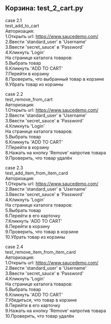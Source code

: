 ## Корзина: test_2_cart.py  
case 2.1  
test_add_to_cart  
Авторизация:  
1.Открыть url: https://www.saucedemo.com/  
2.Ввести 'standard_user' в 'Username'  
3.Ввести 'secret_sauce' в 'Password'  
4.Кликнуть 'Login'  
На странице каталога товаров:  
5.Выбрать товар  
6.Кликнуть 'ADD TO CART'  
7.Перейти в корзину  
8.Проверить, что выбранный товар в корзине  
9.Убрать товар из корзины  
  
case 2.2  
test_remove_from_cart  
Авторизация:  
1.Открыть url: https://www.saucedemo.com/  
2.Ввести 'standard_user' в 'Username'  
3.Ввести 'secret_sauce' в 'Password'  
4.Кликнуть 'Login'  
На странице каталога товаров:  
5.Выбрать товар  
6.Кликнуть 'ADD TO CART'  
7.Перейти в корзину  
8.Нажать на кнопку 'Remove' напротив товара  
9.Проверить, что товар удалён  
  
case 2.3  
test_add_item_from_item_card  
Авторизация:  
1.Открыть url: https://www.saucedemo.com/  
2.Ввести 'standard_user' в 'Username'  
3.Ввести 'secret_sauce' в 'Password'  
4.Кликнуть 'Login'  
На странице каталога товаров:  
5.Выбрать товар  
6.Перейти в его карточку  
7.Кликнуть 'ADD TO CART'  
8.Перейти в корзину  
9.Проверить, что товар в корзине  
10.Убрать товар из корзины  
  
case 2.4  
test_remove_item_from_item_card  
Авторизация:  
1.Открыть url: https://www.saucedemo.com/  
2.Ввести 'standard_user' в 'Username'  
3.Ввести 'secret_sauce' в 'Password'  
4.Кликнуть 'Login'  
На странице каталога товаров:  
5.Выбрать товар  
6.Кликнуть 'ADD TO CART'  
7.Убедиться, что товар в корзине  
8.Перейти в его карточку  
9.Нажать на кнопку 'Remove' напротив товара  
10.Проверить, что товар удалён  
  
